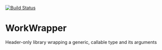 [![Build Status](https://travis-ci.com/asp200/WorkWrapper.svg?branch=master)](https://travis-ci.org/asp200/WorkWrapper/builds)

# WorkWrapper
Header-only library wrapping a generic, callable type and its arguments  
